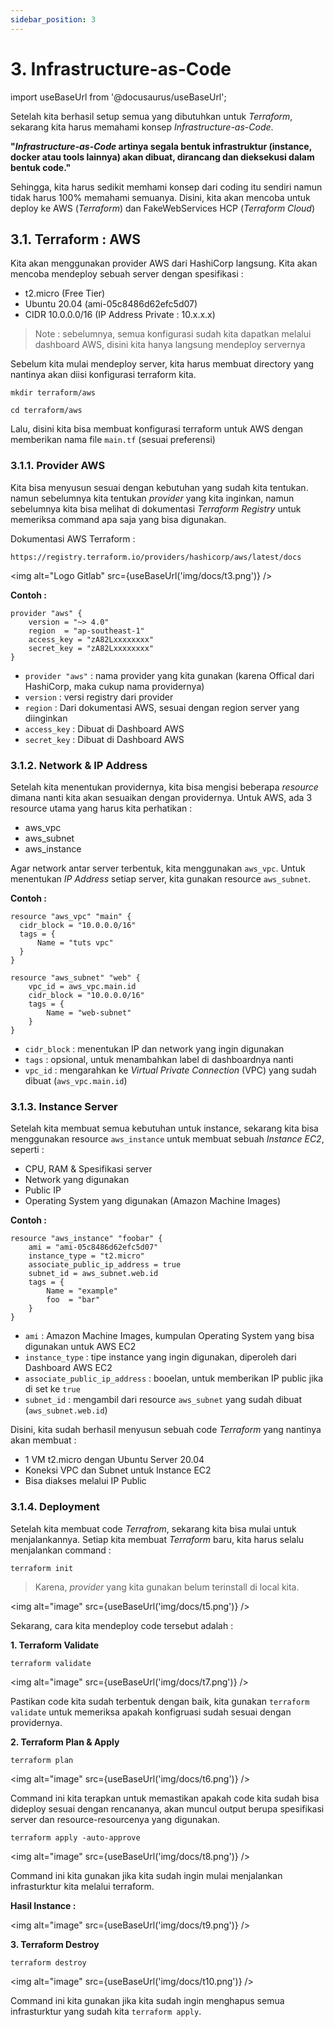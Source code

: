 ```yaml
---
sidebar_position: 3
---
```


# 3. Infrastructure-as-Code

import useBaseUrl from '@docusaurus/useBaseUrl';

Setelah kita berhasil setup semua yang dibutuhkan untuk _Terraform_, sekarang kita harus memahami konsep *Infrastructure-as-Code*.

**"*Infrastructure-as-Code* artinya segala bentuk infrastruktur (instance, docker atau tools lainnya) akan dibuat, dirancang dan dieksekusi dalam bentuk code."**

Sehingga, kita harus sedikit memhami konsep dari coding itu sendiri namun tidak harus 100% memahami semuanya.
Disini, kita akan mencoba untuk deploy ke AWS (_Terraform_) dan FakeWebServices HCP (_Terraform Cloud_)

## 3.1. Terraform : AWS

Kita akan menggunakan provider AWS dari HashiCorp langsung. Kita akan mencoba mendeploy sebuah server dengan spesifikasi :
- t2.micro (Free Tier)
- Ubuntu 20.04 (ami-05c8486d62efc5d07)
- CIDR 10.0.0.0/16 (IP Address Private : 10.x.x.x)

> Note : sebelumnya, semua konfigurasi sudah kita dapatkan melalui dashboard AWS, disini kita hanya langsung mendeploy servernya

Sebelum kita mulai mendeploy server, kita harus membuat directory yang nantinya akan diisi konfigurasi terraform kita.
```
mkdir terraform/aws

cd terraform/aws
```

Lalu, disini kita bisa membuat konfigurasi terraform untuk AWS dengan memberikan nama file `main.tf` (sesuai preferensi)

### 3.1.1. Provider AWS

Kita bisa menyusun sesuai dengan kebutuhan yang sudah kita tentukan. namun sebelumnya kita tentukan _provider_ yang kita inginkan, namun sebelumnya kita bisa melihat di dokumentasi _Terraform Registry_ untuk memeriksa command apa saja yang bisa digunakan.

Dokumentasi AWS Terraform :
```
https://registry.terraform.io/providers/hashicorp/aws/latest/docs
```

<img alt="Logo Gitlab" src={useBaseUrl('img/docs/t3.png')} />

**Contoh :**
```
provider "aws" {
    version = "~> 4.0"
    region  = "ap-southeast-1"
    access_key = "zA82Lxxxxxxxx"
    secret_key = "zA82Lxxxxxxxx"
}
```
- `provider "aws"` : nama provider yang kita gunakan (karena Offical dari HashiCorp, maka cukup nama providernya)
- `version` : versi registry dari provider
- `region` : Dari dokumentasi AWS, sesuai dengan region server yang diinginkan
- `access_key` : Dibuat di Dashboard AWS
- `secret_key` : Dibuat di Dashboard AWS

### 3.1.2. Network & IP Address

Setelah kita menentukan providernya, kita bisa mengisi beberapa _resource_ dimana nanti kita akan sesuaikan dengan providernya.
Untuk AWS, ada 3 resource utama yang harus kita perhatikan :
- aws_vpc
- aws_subnet
- aws_instance

Agar network antar server terbentuk, kita menggunakan `aws_vpc`. Untuk menentukan _IP Address_ setiap server, kita gunakan resource `aws_subnet`.

**Contoh :**
```
resource "aws_vpc" "main" {
  cidr_block = "10.0.0.0/16" 
  tags = {
      Name = "tuts vpc" 
  }
}

resource "aws_subnet" "web" {
    vpc_id = aws_vpc.main.id
    cidr_block = "10.0.0.0/16" 
    tags = {
        Name = "web-subnet"
    }
}
```

- `cidr_block` : menentukan IP dan network yang ingin digunakan
- `tags` : opsional, untuk menambahkan label di dashboardnya nanti
- `vpc_id` : mengarahkan ke _Virtual Private Connection_ (VPC) yang sudah dibuat (`aws_vpc.main.id`)

### 3.1.3. Instance Server

Setelah kita membuat semua kebutuhan untuk instance, sekarang kita bisa menggunakan resource `aws_instance` untuk membuat sebuah _Instance EC2_, seperti :
- CPU, RAM & Spesifikasi server
- Network yang digunakan
- Public IP
- Operating System yang digunakan (Amazon Machine Images)

**Contoh :**
```
resource "aws_instance" "foobar" {
    ami = "ami-05c8486d62efc5d07" 
    instance_type = "t2.micro"
    associate_public_ip_address = true
    subnet_id = aws_subnet.web.id
    tags = { 
        Name = "example"
        foo  = "bar"
    }
}
```

- `ami` : Amazon Machine Images, kumpulan Operating System yang bisa digunakan untuk AWS EC2
- `instance_type` : tipe instance yang ingin digunakan, diperoleh dari Dashboard AWS EC2
- `associate_public_ip_address` : booelan, untuk memberikan IP public jika di set ke `true`
- `subnet_id` : mengambil dari resource `aws_subnet` yang sudah dibuat (`aws_subnet.web.id`)

Disini, kita sudah berhasil menyusun sebuah code _Terraform_ yang nantinya akan membuat :
- 1 VM t2.micro dengan Ubuntu Server 20.04
- Koneksi VPC dan Subnet untuk Instance EC2
- Bisa diakses melalui IP Public

### 3.1.4. Deployment

Setelah kita membuat code _Terrafrom_, sekarang kita bisa mulai untuk menjalankannya. Setiap kita membuat _Terraform_ baru, kita harus selalu menjalankan command :
```
terraform init
```
> Karena, _provider_ yang kita gunakan belum terinstall di local kita.

<img alt="image" src={useBaseUrl('img/docs/t5.png')} />

Sekarang, cara kita mendeploy code tersebut adalah :

**1. Terraform Validate**
```
terraform validate
```
<img alt="image" src={useBaseUrl('img/docs/t7.png')} />

Pastikan code kita sudah terbentuk dengan baik, kita gunakan `terraform validate` untuk memeriksa apakah konfigruasi sudah sesuai dengan providernya.

**2. Terraform Plan & Apply**
```
terraform plan
```
<img alt="image" src={useBaseUrl('img/docs/t6.png')} />

Command ini kita terapkan untuk memastikan apakah code kita sudah bisa dideploy sesuai dengan rencananya, akan muncul output berupa spesifikasi server dan resource-resourcenya yang digunakan.

```
terraform apply -auto-approve
```
<img alt="image" src={useBaseUrl('img/docs/t8.png')} />

Command ini kita gunakan jika kita sudah ingin mulai menjalankan infrasturktur kita melalui terraform.

**Hasil Instance :**

<img alt="image" src={useBaseUrl('img/docs/t9.png')} />

**3. Terraform Destroy**
```
terraform destroy
```
<img alt="image" src={useBaseUrl('img/docs/t10.png')} />

Command ini kita gunakan jika kita sudah ingin menghapus semua infrasturktur yang sudah kita `terraform apply`.

